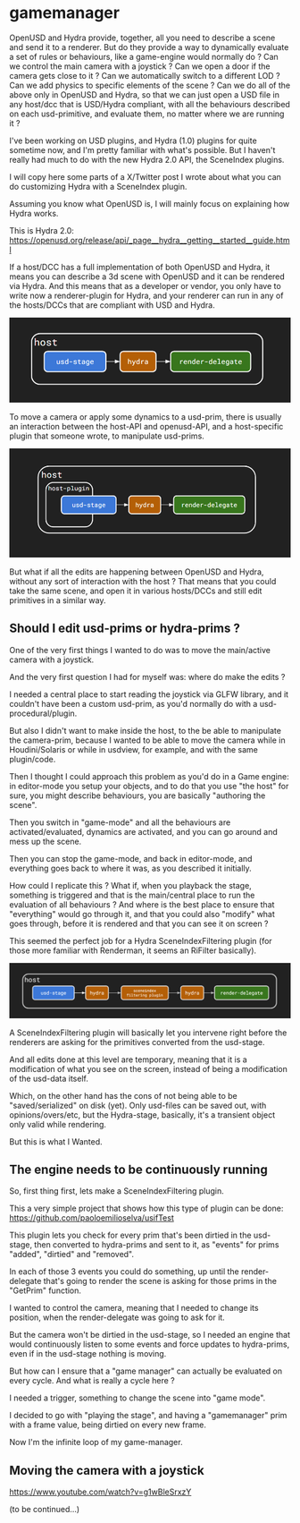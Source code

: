 gamemanager
===========

OpenUSD and Hydra provide, together, all you need to describe a scene and send it to a renderer.
But do they provide a way to dynamically evaluate a set of rules or behaviours, like a game-engine would normally do ?
Can we control the main camera with a joystick ? 
Can we open a door if the camera gets close to it ? 
Can we automatically switch to a different LOD ? 
Can we add physics to specific elements of the scene ?
Can we do all of the above only in OpenUSD and Hydra, so that we can just open a USD file in any host/dcc that is USD/Hydra compliant, with all the behaviours described on each usd-primitive, and evaluate them, no matter where we are running it ?

I've been working on USD plugins, and Hydra (1.0) plugins for quite sometime now, and I'm pretty familiar with what's possible.
But I haven't really had much to do with the new Hydra 2.0 API, the SceneIndex plugins.

I will copy here some parts of a X/Twitter post I wrote about what you can do customizing Hydra with a SceneIndex plugin.

Assuming you know what OpenUSD is, I will mainly focus on explaining how Hydra works.

This is Hydra 2.0:
https://openusd.org/release/api/_page__hydra__getting__started__guide.html

If a host/DCC has a full implementation of both OpenUSD and Hydra, it means you can describe a 3d scene with OpenUSD and it can be rendered via Hydra.
And this means that as a developer or vendor, you only have to write now a renderer-plugin for Hydra, and your renderer can run in any of the hosts/DCCs that are compliant with USD and Hydra.

![image001](./image001.png "OpenUSD and Hydra pipeline for rendering")

To move a camera or apply some dynamics to a usd-prim, there is usually an interaction between the host-API and openusd-API, and a host-specific plugin that someone wrote, to manipulate usd-prims.

![image002](./image002.png "")

But what if all the edits are happening between OpenUSD and Hydra, without any sort of interaction with the host ?
That means that you could take the same scene, and open it in various hosts/DCCs and still edit primitives in a similar way.

Should I edit usd-prims or hydra-prims ?
----------------------------------------

One of the very first things I wanted to do was to move the main/active camera with a joystick.

And the very first question I had for myself was: where do make the edits ?

I needed a central place to start reading the joystick via GLFW library, and it couldn't have been a custom usd-prim, as you'd normally do with a usd-procedural/plugin.

But also I didn't want to make inside the host, to the be able to manipulate the camera-prim, because I wanted to be able to move the camera while in Houdini/Solaris or while in usdview, for example, and with the same plugin/code.

Then I thought I could approach this problem as you'd do in a Game engine: in editor-mode you setup your objects, and to do that you use "the host" for sure, you might describe behaviours, you are basically "authoring the scene".

Then you switch in "game-mode" and all the behaviours are activated/evaluated, dynamics are activated, and you can go around and mess up the scene.

Then you can stop the game-mode, and back in editor-mode, and everything goes back to where it was, as you described it initially.

How could I replicate this ? What if, when you playback the stage, something is triggered and that is the main/central place to run the evaluation of all behaviours ? And where is the best place to ensure that "everything" would go through it, and that you could also "modify" what goes through, before it is rendered and that you can see it on screen ?

This seemed the perfect job for a Hydra SceneIndexFiltering plugin (for those more familiar with Renderman, it seems an RiFilter basically).

![image003](./image003.png "")

A SceneIndexFiltering plugin will basically let you intervene right before the renderers are asking for the primitives converted from the usd-stage.

And all edits done at this level are temporary, meaning that it is a modification of what you see on the screen, instead of being a modification of the usd-data itself.

Which, on the other hand has the cons of not being able to be "saved/serialized" on disk (yet). Only usd-files can be saved out, with opinions/overs/etc, but the Hydra-stage, basically, it's a transient object only valid while rendering.

But this is what I Wanted.

The engine needs to be continuously running
-------------------------------------------

So, first thing first, lets make a SceneIndexFiltering plugin.

This a very simple project that shows how this type of plugin can be done:
https://github.com/paoloemilioselva/usifTest

This plugin lets you check for every prim that's been dirtied in the usd-stage, then converted to hydra-prims and sent to it, as "events" for prims "added", "dirtied" and "removed".

In each of those 3 events you could do something, up until the render-delegate that's going to render the scene is asking for those prims in the "GetPrim" function.

I wanted to control the camera, meaning that I needed to change its position, when the render-delegate was going to ask for it.

But the camera won't be dirtied in the usd-stage, so I needed an engine that would continuously listen to some events and force updates to hydra-prims, even if in the usd-stage nothing is moving.

But how can I ensure that a "game manager" can actually be evaluated on every cycle. And what is really a cycle here ?

I needed a trigger, something to change the scene into "game mode".

I decided to go with "playing the stage", and having a "gamemanager" prim with a frame value, being dirtied on every new frame.

Now I'm the infinite loop of my game-manager.

Moving the camera with a joystick
---------------------------------

https://www.youtube.com/watch?v=g1wBleSrxzY

(to be continued...)